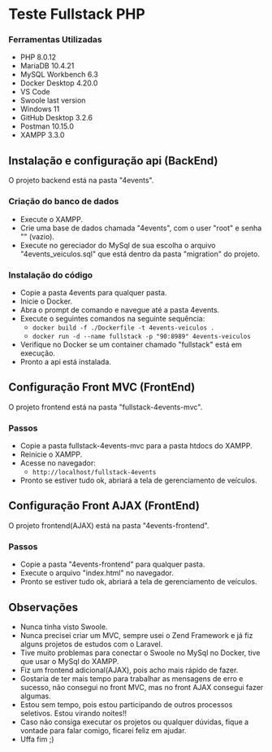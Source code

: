 # Teste Fullstack PHP

### Ferramentas Utilizadas 
- PHP 8.0.12
- MariaDB 10.4.21
- MySQL Workbench 6.3
- Docker Desktop 4.20.0
- VS Code
- Swoole last version
- Windows 11
- GitHub Desktop 3.2.6
- Postman 10.15.0
- XAMPP 3.3.0


## Instalação e configuração api (BackEnd)
O projeto backend está na pasta "4events".

### Criação do banco de dados
- Execute o XAMPP.
- Crie uma base de dados chamada "4events", com o user "root" e senha "" (vazio).
- Execute no gereciador do MySql de sua escolha o arquivo "4events_veiculos.sql" que está dentro da pasta "migration" do projeto.

### Instalação do código 
- Copie a pasta 4events para qualquer pasta.
- Inicie o Docker.
- Abra o prompt de comando e navegue até a pasta 4events.
- Execute o seguintes comandos na seguinte sequência:
  - `docker build -f ./Dockerfile -t 4events-veiculos .`
  - `docker run -d --name fullstack -p "90:8989" 4events-veiculos`
- Verifique no Docker se um container chamado "fullstack" está em execução.
- Pronto a api está instalada.

## Configuração Front MVC (FrontEnd)
O projeto frontend está na pasta "fullstack-4events-mvc".
### Passos
- Copie a pasta fullstack-4events-mvc para a pasta htdocs do XAMPP.
- Reinicie o XAMPP.
- Acesse no navegador:
   - `http://localhost/fullstack-4events`
- Pronto se estiver tudo ok, abriará a tela de gerenciamento de veículos.

## Configuração Front AJAX (FrontEnd)
O projeto frontend(AJAX) está na pasta "4events-frontend".
### Passos
- Copie a pasta "4events-frontend" para qualquer pasta.
- Execute o arquivo "index.html" no navegador.
- Pronto se estiver tudo ok, abriará a tela de gerenciamento de veículos.

## Observações
- Nunca tinha visto Swoole.
- Nunca precisei criar um MVC, sempre usei o Zend Framework e já fiz alguns projetos de estudos com o Laravel.
- Tive muito problemas para conectar o Swoole no MySql no Docker, tive que usar o MySql do XAMPP.
- Fiz um frontend adicional(AJAX), pois acho mais rápido de fazer.
- Gostaria de ter mais tempo para trabalhar as mensagens de erro e sucesso, não consegui no front MVC, mas no front AJAX consegui fazer algumas.
- Estou sem tempo, pois estou participando de outros processos seletivos. Estou virando noites!!
- Caso não consiga executar os projetos ou qualquer dúvidas, fique a vontade para falar comigo, ficarei feliz em ajudar.
- Uffa fim ;)
